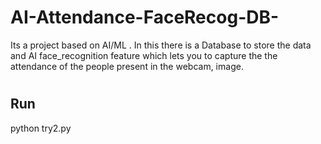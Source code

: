 # AI-Attendance-FaceRecog-DB-
Its a project based on AI/ML . In this there is a Database to store the data and AI face_recognition feature which lets you to capture the the attendance of the people present in the webcam, image. 
#
#
## Run
python try2.py
